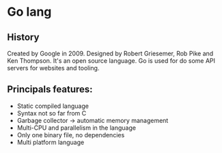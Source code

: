 # Go lang

## History
Created by Google in 2009. Designed by Robert Griesemer, Rob Pike and Ken Thompson. It's an open source language.
Go is used for do some API servers for websites and tooling.

## Principals features:
* Static compiled language
* Syntax not so far from C
* Garbage collector -> automatic memory management
* Multi-CPU and parallelism in the language
* Only one binary file, no dependencies
* Multi platform language
